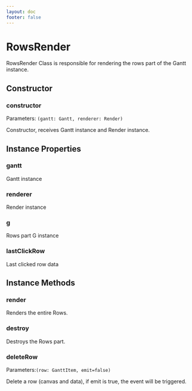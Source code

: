 ```yaml
---
layout: doc
footer: false
---
```


# RowsRender

RowsRender Class is responsible for rendering the rows part of the Gantt instance.

## Constructor

### constructor

Parameters: `(gantt: Gantt, renderer: Render)`

Constructor, receives Gantt instance and Render instance.

## Instance Properties

### gantt

Gantt instance

### renderer

Render instance

### g

Rows part G instance

### lastClickRow

Last clicked row data

## Instance Methods

### render

Renders the entire Rows.

### destroy

Destroys the Rows part.

### deleteRow

Parameters:`(row: GanttItem, emit=false)`

Delete a row (canvas and data), if emit is true, the event will be triggered.
